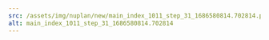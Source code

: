 ```yaml
---
src: /assets/img/nuplan/new/main_index_1011_step_31_1686580814.702814.png
alt: main_index_1011_step_31_1686580814.702814
---
```

